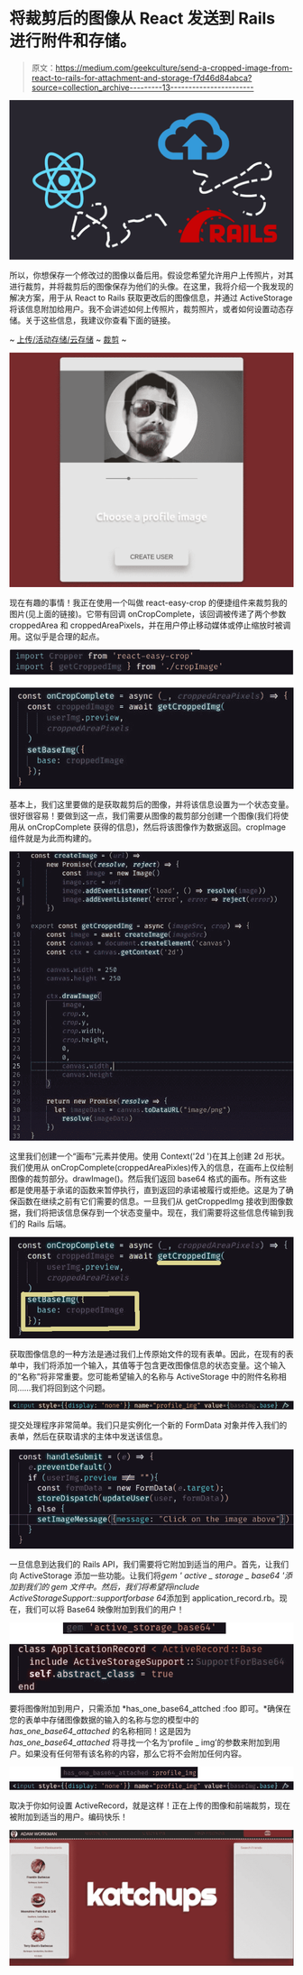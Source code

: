 # 将裁剪后的图像从 React 发送到 Rails 进行附件和存储。

> 原文：<https://medium.com/geekculture/send-a-cropped-image-from-react-to-rails-for-attachment-and-storage-f7d46d84abca?source=collection_archive---------13----------------------->

![](img/21a7095b302a39c8b030aa258b88bad2.png)

所以，你想保存一个修改过的图像以备后用。假设您希望允许用户上传照片，对其进行裁剪，并将裁剪后的图像保存为他们的头像。在这里，我将介绍一个我发现的解决方案，用于从 React to Rails 获取更改后的图像信息，并通过 ActiveStorage 将该信息附加给用户。我不会讲述如何上传照片，裁剪照片，或者如何设置动态存储。关于这些信息，我建议你查看下面的链接。

~ [上传/活动存储/云存储](https://betterprogramming.pub/how-to-upload-images-to-a-rails-api-and-get-them-back-again-b7b3e1106a13) ~ [裁剪](https://www.npmjs.com/package/react-easy-crop) ~

![](img/e1aa38f67c4b9277ab0e1c2e87dcab76.png)

现在有趣的事情！我正在使用一个叫做 react-easy-crop 的便捷组件来裁剪我的图片(见上面的链接)。它带有回调 onCropComplete，该回调被传递了两个参数 croppedArea 和 croppedAreaPixels，并在用户停止移动媒体或停止缩放时被调用。这似乎是合理的起点。

![](img/08bb1f4ab7fb1c8bc085cd2d44cc7bae.png)

基本上，我们这里要做的是获取裁剪后的图像，并将该信息设置为一个状态变量。很好很容易！要做到这一点，我们需要从图像的裁剪部分创建一个图像(我们将使用从 onCropComplete 获得的信息)，然后将该图像作为数据返回。cropImage 组件就是为此而构建的。

![](img/34252d4b0bedc6e66baa8c07ae5ccce5.png)

这里我们创建一个“画布”元素并使用。使用 Context('2d ')在其上创建 2d 形状。我们使用从 onCropComplete(croppedAreaPixles)传入的信息，在画布上仅绘制图像的裁剪部分。drawImage()。然后我们返回 base64 格式的画布。所有这些都是使用基于承诺的函数来暂停执行，直到返回的承诺被履行或拒绝。这是为了确保函数在继续之前有它们需要的信息。一旦我们从 getCroppedImg 接收到图像数据，我们将把该信息保存到一个状态变量中。现在，我们需要将这些信息传输到我们的 Rails 后端。

![](img/31287dc117c7efcbb791204e083a00d5.png)

获取图像信息的一种方法是通过我们上传原始文件的现有表单。因此，在现有的表单中，我们将添加一个输入，其值等于包含更改图像信息的状态变量。这个输入的“名称”将非常重要。您可能希望输入的名称与 ActiveStorage 中的附件名称相同……我们将回到这个问题。

![](img/02c9e5f988fc370d6aedf05dd2837caa.png)

提交处理程序非常简单。我们只是实例化一个新的 FormData 对象并传入我们的表单，然后在获取请求的主体中发送该信息。

![](img/228ad05775691441acb4cb2e4c38cb7a.png)

一旦信息到达我们的 Rails API，我们需要将它附加到适当的用户。首先，让我们向 ActiveStorage 添加一些功能。让我们将*gem ' active _ storage _ base64 '*添加到我们的 gem 文件中。然后，我们将希望将*include ActiveStorageSupport::supportforbase 64*添加到 application_record.rb。现在，我们可以将 Base64 映像附加到我们的用户！

![](img/626c93742c7ca764aa61a47e4e4ada89.png)

要将图像附加到用户，只需添加 *has_one_base64_attched :foo 即可。*确保在您的表单中存储图像数据的输入的名称与您的模型中的 *has_one_base64_attached* 的名称相同！这是因为 *has_one_base64_attached* 将寻找一个名为‘profile _ img’的参数来附加到用户。如果没有任何带有该名称的内容，那么它将不会附加任何内容。

![](img/a064459bd191935bed755b3832acbe58.png)

取决于你如何设置 ActiveRecord，就是这样！正在上传的图像和前端裁剪，现在被附加到适当的用户。编码快乐！

![](img/3364f1369b4f72004e59dd0bb53adcbf.png)